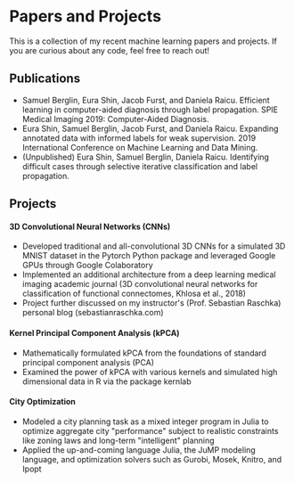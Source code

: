 # Papers and Projects

This is a collection of my recent machine learning papers and projects. If you are curious about any code, feel free to reach out!

## Publications

- Samuel Berglin, Eura Shin, Jacob Furst, and Daniela Raicu. Efficient learning in computer-aided diagnosis through label propagation. SPIE Medical Imaging 2019: Computer-Aided Diagnosis.
- Eura Shin, Samuel Berglin, Jacob Furst, and Daniela Raicu. Expanding annotated data with informed labels for weak supervision. 2019 International Conference on Machine Learning and Data Mining.
- (Unpublished) Eura Shin, Samuel Berglin, Daniela Raicu. Identifying difficult cases through selective iterative classification and label propagation.

## Projects

#### 3D Convolutional Neural Networks (CNNs)

- Developed traditional and all-convolutional 3D CNNs for a simulated 3D MNIST dataset in the Pytorch Python package and leveraged Google GPUs through Google Colaboratory
- Implemented an additional architecture from a deep learning medical imaging academic journal (3D convolutional neural networks for classification of functional connectomes, Khlosa et al., 2018)
- Project further discussed on my instructor's (Prof. Sebastian Raschka) personal blog (sebastianraschka.com)

#### Kernel Principal Component Analysis (kPCA)

- Mathematically formulated kPCA from the foundations of standard principal component analysis (PCA)
- Examined the power of kPCA with various kernels and simulated high dimensional data in R via the package kernlab

#### City Optimization

- Modeled a city planning task as a mixed integer program in Julia to optimize aggregate city "performance" subject to realistic constraints like zoning laws and long-term "intelligent" planning
- Applied the up-and-coming language Julia, the JuMP modeling language, and optimization solvers such as Gurobi, Mosek, Knitro, and Ipopt

